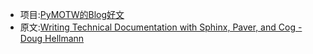   * 项目:[PyMOTW的Blog好文](PyMotwBlogZh.md)
  * 原文:[Writing Technical Documentation with Sphinx, Paver, and Cog - Doug Hellmann](http://www.doughellmann.com/articles/Writing-Technical-Documentation-Sphinx/index.htm)

